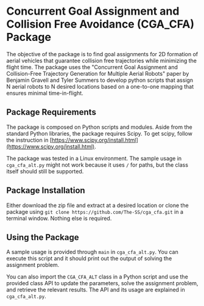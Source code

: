 # Concurrent Goal Assignment and Collision Free Avoidance (CGA_CFA) Package
The objective of the package is to find goal assignments for 2D formation of aerial vehicles that guarantee collision free trajectories while minimizing the flight time.
The package uses the "Concurrent Goal Assignment and Collision-Free Trajectory Generation for Multiple Aerial Robots" paper by Benjamin Gravell and Tyler Summers to develop python scripts that assign N aerial robots to N desired locations based on a one-to-one mapping that ensures minimal time-in-flight.

## Package Requirements
The package is composed on Python scripts and modules. Aside from the standard Python libraries, the package requires Scipy. To get scipy, follow the instruction in [https://www.scipy.org/install.html](https://www.scipy.org/install.html).

The package was tested in a Linux environment. The sample usage in `cga_cfa_alt.py` might not work because it uses `/` for paths, but the class itself should still be supported.

## Package Installation
Either download the zip file and extract at a desired location or clone the package using `git clone https://github.com/The-SS/cga_cfa.git` in a terminal window. Nothing else is required.

## Using the Package
A sample usage is provided through `main` in `cga_cfa_alt.py`. You can execute this script and it should print out the output of solving the assignment problem.

You can also import the `CGA_CFA_ALT` class in a Python script and use the provided class API to update the parameters, solve the assignment problem, and retrieve the relevant results. The API and its usage are explained in `cga_cfa_alt.py`.
